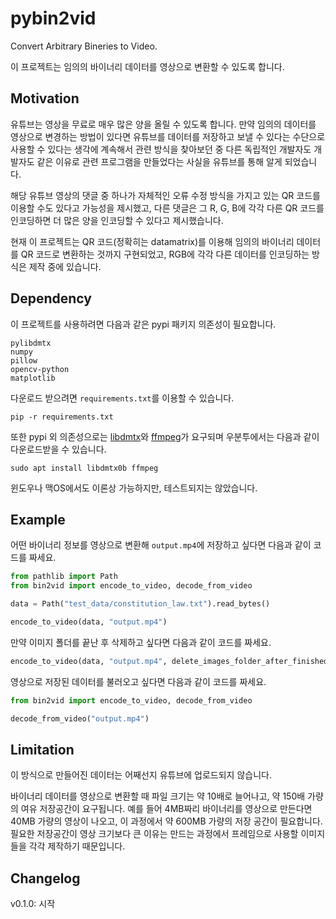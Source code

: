 # pybin2vid

<!-- ![[CI](https://github.com/ilotoki0804/pybin2vid/workflows/ci/badge.svg?branch=main)](https://github.com/ilotoki0804/pybin2vid/actions?workflow=ci)
[![Codecov](https://codecov.io/gh/ilotoki0804/pybin2vid/branch/main/graph/badge.svg)](https://codecov.io/gh/ilotoki0804/pybin2vid)
[![Maintainability](https://api.codeclimate.com/v1/badges/d96cc9a1841a819cd4f5/maintainability)](https://codeclimate.com/github/ilotoki0804/pybin2vid/maintainability)
[![Code Climate technical debt](https://img.shields.io/codeclimate/tech-debt/ilotoki0804/pybin2vid)](https://codeclimate.com/github/ilotoki0804/pybin2vid)
[![Read the Docs](https://img.shields.io/readthedocs/pybin2vid/latest?label=Read%20the%20Docs)](https://pybin2vid.readthedocs.io/en/latest/index.html) -->

Convert Arbitrary Bineries to Video.

이 프로젝트는 임의의 바이너리 데이터를 영상으로 변환할 수 있도록 합니다.

## Motivation

유튜브는 영상을 무료로 매우 많은 양을 올릴 수 있도록 합니다.
만약 임의의 데이터를 영상으로 변경하는 방법이 있다면 유튜브를 데이터를 저장하고 보낼 수 있다는 수단으로 사용할 수 있다는 생각에 계속해서 관련 방식을 찾아보던 중 다른 독립적인 개발자도 개발자도 같은 이유로 관련 프로그램을 만들었다는 사실을 유튜브를 통해 알게 되었습니다.

해당 유튜브 영상의 댓글 중 하나가 자체적인 오류 수정 방식을 가지고 있는 QR 코드를 이용할 수도 있다고 가능성을 제시했고, 다른 댓글은 그 R, G, B에 각각 다른 QR 코드를 인코딩하면 더 많은 양을 인코딩할 수 있다고 제시했습니다.

현재 이 프로젝트는 QR 코드(정확히는 datamatrix)를 이용해 임의의 바이너리 데이터를 QR 코드로 변환하는 것까지 구현되었고, RGB에 각각 다른 데이터를 인코딩하는 방식은 제작 중에 있습니다.

## Dependency

이 프로젝트를 사용하려면 다음과 같은 pypi 패키지 의존성이 필요합니다.

```
pylibdmtx
numpy
pillow
opencv-python
matplotlib
```

다운로드 받으려면 `requirements.txt`를 이용할 수 있습니다.

```console
pip -r requirements.txt
```

또한 pypi 외 의존성으로는 [libdmtx](http://libdmtx.wikidot.com/general-instructions)와 [ffmpeg](https://ffmpeg.org/)가 요구되며 우분투에서는 다음과 같이 다운로드받을 수 있습니다.

```console
sudo apt install libdmtx0b ffmpeg
```

윈도우나 맥OS에서도 이론상 가능하지만, 테스트되지는 않았습니다.

## Example

어떤 바이너리 정보를 영상으로 변환해 `output.mp4`에 저장하고 싶다면 다음과 같이 코드를 짜세요.

```python
from pathlib import Path
from bin2vid import encode_to_video, decode_from_video

data = Path("test_data/constitution_law.txt").read_bytes()

encode_to_video(data, "output.mp4")
```

만약 이미지 폴더를 끝난 후 삭제하고 싶다면 다음과 같이 코드를 짜세요.

```python
encode_to_video(data, "output.mp4", delete_images_folder_after_finished=True)
```

영상으로 저장된 데이터를 불러오고 싶다면 다음과 같이 코드를 짜세요.

```python
from bin2vid import encode_to_video, decode_from_video

decode_from_video("output.mp4")
```

## Limitation

이 방식으로 만들어진 데이터는 어째선지 유튜브에 업로드되지 않습니다.

바이너리 데이터를 영상으로 변환할 때 파일 크기는 약 10배로 늘어나고, 약 150배 가량의 여유 저장공간이 요구됩니다. 예를 들어 4MB짜리 바이너리를 영상으로 만든다면 40MB 가량의 영상이 나오고, 이 과정에서 약 600MB 가량의 저장 공간이 필요합니다. 필요한 저장공간이 영상 크기보다 큰 이유는 만드는 과정에서 프레임으로 사용할 이미지들을 각각 제작하기 때문입니다.

## Changelog

v0.1.0: 시작

